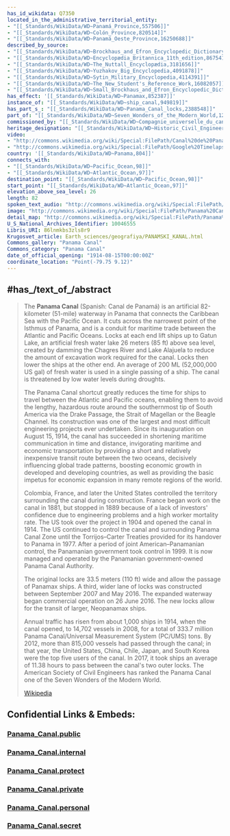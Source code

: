 ```yaml
---
has_id_wikidata: Q7350
located_in_the_administrative_territorial_entity:
- "[[_Standards/WikiData/WD~Panamá_Province,557506]]"
- "[[_Standards/WikiData/WD~Colón_Province,820514]]"
- "[[_Standards/WikiData/WD~Panamá_Oeste_Province,16250688]]"
described_by_source:
- "[[_Standards/WikiData/WD~Brockhaus_and_Efron_Encyclopedic_Dictionary,602358]]"
- "[[_Standards/WikiData/WD~Encyclopædia_Britannica_11th_edition,867541]]"
- "[[_Standards/WikiData/WD~The_Nuttall_Encyclopædia,3181656]]"
- "[[_Standards/WikiData/WD~Yuzhakov_Big_Encyclopedia,4091878]]"
- "[[_Standards/WikiData/WD~Sytin_Military_Encyclopedia,4114391]]"
- "[[_Standards/WikiData/WD~The_New_Student's_Reference_Work,16082057]]"
- "[[_Standards/WikiData/WD~Small_Brockhaus_and_Efron_Encyclopedic_Dictionary,19180675]]"
has_effect: '[[_Standards/WikiData/WD~Panamax,852387]]'
instance_of: "[[_Standards/WikiData/WD~ship_canal,949819]]"
has_part_s_: "[[_Standards/WikiData/WD~Panama_Canal_locks,2388548]]"
part_of: "[[_Standards/WikiData/WD~Seven_Wonders_of_the_Modern_World,12800832]]"
commissioned_by: "[[_Standards/WikiData/WD~Compagnie_universelle_du_canal_interocéanique_de_Panama,17625883]]"
heritage_designation: "[[_Standards/WikiData/WD~Historic_Civil_Engineering_Landmark,56637937]]"
video:
- "http://commons.wikimedia.org/wiki/Special:FilePath/Canal%20de%20Panama%2C%20Panama.webm"
- "http://commons.wikimedia.org/wiki/Special:FilePath/Google%20Timelapse-%20Panama%20Canal.webm"
country: '[[_Standards/WikiData/WD~Panama,804]]'
connects_with:
- "[[_Standards/WikiData/WD~Pacific_Ocean,98]]"
- "[[_Standards/WikiData/WD~Atlantic_Ocean,97]]"
destination_point: "[[_Standards/WikiData/WD~Pacific_Ocean,98]]"
start_point: "[[_Standards/WikiData/WD~Atlantic_Ocean,97]]"
elevation_above_sea_level: 26
length: 82
spoken_text_audio: "http://commons.wikimedia.org/wiki/Special:FilePath/Fr-canal%20de%20panama.ogg"
image: "http://commons.wikimedia.org/wiki/Special:FilePath/Panama%20Canal%20Gatun%20Locks.jpg"
detail_map: "http://commons.wikimedia.org/wiki/Special:FilePath/Panama%20Canal%20Map%20FR.png"
U_S_National_Archives_Identifier: 10046555
Libris_URI: 86lnmkbs3zls8r9
Krugosvet_article: Earth_sciences/geografiya/PANAMSKI_KANAL.html
Commons_gallery: "Panama Canal"
Commons_category: "Panama Canal"
date_of_official_opening: "1914-08-15T00:00:00Z"
coordinate_location: "Point(-79.75 9.12)"
---
```


## #has_/text_of_/abstract 

> The **Panama Canal** (Spanish: Canal de Panamá) is an artificial 82-kilometer (51-mile) waterway in Panama that connects the Caribbean Sea with the Pacific Ocean. It cuts across the narrowest point of the Isthmus of Panama, and is a conduit for maritime trade between the Atlantic and Pacific Oceans. Locks at each end lift ships up to Gatun Lake, an artificial fresh water lake 26 meters (85 ft) above sea level, created by damming the Chagres River and Lake Alajuela to reduce the amount of excavation work required for the canal. Locks then lower the ships at the other end. An average of 200 ML (52,000,000 US gal) of fresh water is used in a single passing of a ship. The canal is threatened by low water levels during droughts.
>
> The Panama Canal shortcut greatly reduces the time for ships to travel between the Atlantic and Pacific oceans, enabling them to avoid the lengthy, hazardous route around the southernmost tip of South America via the Drake Passage, the Strait of Magellan or the Beagle Channel. Its construction was one of the largest and most difficult engineering projects ever undertaken. Since its inauguration on August 15, 1914, the canal has succeeded in shortening maritime communication in time and distance, invigorating maritime and economic transportation by providing a short and relatively inexpensive transit route between the two oceans, decisively influencing global trade patterns, boosting economic growth in developed and developing countries, as well as providing the basic impetus for economic expansion in many remote regions of the world.
>
> Colombia, France, and later the United States controlled the territory surrounding the canal during construction. France began work on the canal in 1881, but stopped in 1889 because of a lack of investors' confidence due to engineering problems and a high worker mortality rate. The US took over the project in 1904 and opened the canal in 1914. The US continued to control the canal and surrounding Panama Canal Zone until the Torrijos–Carter Treaties provided for its handover to Panama in 1977. After a period of joint American–Panamanian control, the Panamanian government took control in 1999. It is now managed and operated by the Panamanian government-owned Panama Canal Authority.
>
> The original locks are 33.5 meters (110 ft) wide and allow the passage of Panamax ships. A third, wider lane of locks was constructed between September 2007 and May 2016. The expanded waterway began commercial operation on 26 June 2016. The new locks allow for the transit of larger, Neopanamax ships.
>
> Annual traffic has risen from about 1,000 ships in 1914, when the canal opened, to 14,702 vessels in 2008, for a total of 333.7 million Panama Canal/Universal Measurement System (PC/UMS) tons. By 2012, more than 815,000 vessels had passed through the canal; in that year, the United States, China, Chile, Japan, and South Korea were the top five users of the canal. In 2017, it took ships an average of 11.38 hours to pass between the canal's two outer locks. The American Society of Civil Engineers has ranked the Panama Canal one of the Seven Wonders of the Modern World.
>
> [Wikipedia](https://en.wikipedia.org/wiki/Panama%20Canal) 




## Confidential Links & Embeds: 

### [Panama_Canal.public](/_public/\Earth\Continent\America~Central\PanamaPanama_Canal.public.md) 

### [Panama_Canal.internal](/_internal/\Earth\Continent\America~Central\PanamaPanama_Canal.internal.md) 

### [Panama_Canal.protect](/_protect/\Earth\Continent\America~Central\PanamaPanama_Canal.protect.md) 

### [Panama_Canal.private](/_private/\Earth\Continent\America~Central\PanamaPanama_Canal.private.md) 

### [Panama_Canal.personal](/_personal/\Earth\Continent\America~Central\PanamaPanama_Canal.personal.md) 

### [Panama_Canal.secret](/_secret/\Earth\Continent\America~Central\PanamaPanama_Canal.secret.md)

